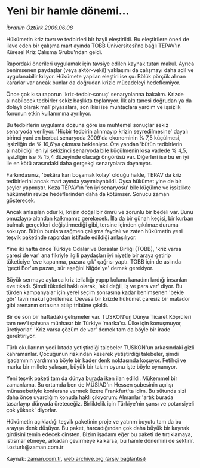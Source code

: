 # Yeni bir hamle dönemi...

*İbrahim Öztürk 2009.06.08*

<tr><td class="metin" colspan="2" style="padding-top: 20px; padding-left: 5px; padding-right: 10px;">Hükümetin kriz tavrı ve tedbirleri bir hayli eleştirildi. Bu eleştirilere öneri de ilave eden bir çalışma mart ayında TOBB Üniversitesi'ne bağlı TEPAV'ın  Küresel Kriz Çalışma Grubu'ndan geldi.</td></tr><tr><td class="metin" colspan="2" style="padding-top: 20px; padding-left: 5px; padding-right: 10px;"><p>Rapordaki önerileri uygulamak için tavsiye edilen kaynak tutarı makul. Ayrıca benimsenen paydaşlar (veya aktör-vekil) yaklaşımı da çalışmayı daha adil ve uygulanabilir kılıyor. Hükümete yapılan eleştiri ise şu: Bölük pörçük alınan kararlar var ancak bunlar da doğrudan krizle mücadeleyi hedeflemiyor.
<p>Önce çok kısa raporun 'kriz-tedbir-sonuç' senaryolarına bakalım. Krizde alınabilecek tedbirler sekiz başlıkta toplanıyor. İlk altı tanesi doğrudan ya da dolaylı olarak malî piyasalara, son ikisi ise muhtaçlara yardım ve işsizlik fonunun etkin kullanımına ayrılıyor.
<p>Bu tedbirlerin uygulama dozuna göre ise muhtemel sonuçlar sekiz senaryoda veriliyor. 'Hiçbir tedbirin alınmayıp krizin seyredilmesine' dayalı birinci yani en berbat senaryoda 2009'da ekonominin % 7,5 küçülmesi, işsizliğin de % 16,6'ya çıkması bekleniyor. Öte yandan 'bütün tedbirlerin alınabildiği' en iyi sekizinci senaryoda bile küçülmenin kısa vadede % 4,5, işsizliğin ise % 15,4 düzeyinde olacağı öngörüsü var. Diğerleri ise bu en iyi ile en kötü arasındaki daha gerçekçi senaryolara dayanıyor.
<p>Farkındasınız, 'bekâra karı boşamak kolay' olduğu halde, TEPAV da kriz tedbirlerini ancak mart ayında yayımlayabildi. Oysa hükümet yine de bir şeyler yapmıştır. Keza TEPAV'ın 'en iyi senaryosu' bile küçülme ve işsizlikte hükümetin revize hedeflerinden daha da kötümser. Sonucu zaman gösterecek.
<p>Ancak anlaşılan odur ki, krizin doğal bir ömrü ve zorunlu bir bedeli var. Bunu omuzlayıp altından kalkmamız gerekecek. İlla da bir günah keçisi, bir kurban bulmak gerçekleri değiştirmediği gibi, tersine içinden çıkılmaz duruma sokuyor. Bütün bunlara rağmen çalışma faydalı ve zaten hükümetin yeni teşvik paketinde rapordan istifade edildiği anlaşılıyor. 
<p>Yine iki hafta önce Türkiye Odalar ve Borsalar Birliği (TOBB), 'kriz varsa çaresi de var' ana fikriyle ilgili paydaşları iyi niyetle bir araya getirip tüketiciye 'eve kapanma, pazara çık' çağrısı yaptı. TOBB için de aslında 'geçti Bor'un pazarı, sür eşeğini Niğde'ye' demek gerekiyor.
<p>Büyük sermaye aylarca kriz tellallığı yapıp kolunu kanadını kırdığı insanları eve tıkadı. Şimdi tüketici haklı olarak, 'akıl değil, iş ve para ver' diyor. Bu türden kampanyalar için yerel seçim sonrasına kadar benimsenen 'bekle gör' tavrı makul görülemez. Devasa bir krizde hükümet çaresiz bir matador gibi arenanın ortasına atılıp tribüne çıkıldı.
<p>Bir de son bir haftadaki gelişmeler var. TUSKON'un Dünya Ticaret Köprüleri tam nev'i şahsına münhasır bir Türkiye 'marka'sı. Ülke için konuşmuyor, üretiyorlar. 'Kriz varsa çözüm de var' demek tam da böyle bir irade gerektiriyor.
<p>Türk okullarının yedi kıtada yetiştirdiği talebeler TUSKON'un arkasındaki gizli kahramanlar. Çocuğunun rızkından keserek yetiştirdiği talebeler, şimdi işadamının yardımına böyle bir kader denk noktasında koşuyor. Fetihçi ve marka bir millete yakışan, büyük bir takım oyunu işte böyle oynanıyor.
<p>Yeni teşvik paketi tam da dünya burada iken ilan edildi. Mükemmel bir zamanlama. Bu ortamda ben de MÜSİAD'ın Hessen şubesinin açılışı münasebetiyle konferans vermek üzere Frankfurt'ta idim. Bu sütunda sizi daha önce uyardığım konuda haklı çıkıyorum: Almanlar 'artık burada tasarlayıp dünyada üreteceğiz. Birliktelik için Türkiye'nin şansı ve potansiyeli çok yüksek' diyorlar.
<p>Hükümetin açıkladığı teşvik paketinin proje ve yatırım boyutu tam da bu arayışa denk düşüyor. Bu paket, harcadığından çok daha büyük bir kaynak girdisini temin edecek cinsten. Bizim işadamı eğer bu paketi de tırtıklamaya, istismar etmeye, arkadan çevirmeye kalkarsa, bu hamle dönemini de sektirir. i.ozturk@zaman.com.tr<br/></p></p></p></p></p></p></p></p></p></p></p></td></tr>

Kaynak: [zaman.com.tr](http://zaman.com.tr/yazar.do?yazino=856497), [web.archive.org (arşiv bağlantısı)](http://web.archive.org/web/20090619160546/http://www.zaman.com.tr:80/yazar.do?yazino=856497)
